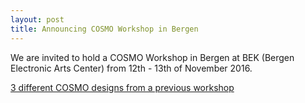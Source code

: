 ```yaml
---
layout: post
title: Announcing COSMO Workshop in Bergen
---
```

We are invited to hold a COSMO Workshop in Bergen at BEK (Bergen Electronic Arts Center) from 12th - 13th of November 2016. 

[3 different COSMO designs from a previous workshop](/images/3_COSMO_designs.JPG)